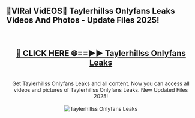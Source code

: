 <h2>🔴VIRal VidEOS🔴 Taylerhillss Onlyfans Leaks Videos And Photos - Update Files 2025!</h2>
<br>
<div align="center">
<h2><a href="https://virallinks.top/odZfE0" rel="nofollow">🔴 CLICK HERE 🌐==►► Taylerhillss Onlyfans Leaks</a></h2>
<br>
Get Taylerhillss Onlyfans Leaks and all content. Now you can access all videos and pictures of Taylerhillss Onlyfans Leaks. New Updated Files 2025!
<br>
<br>
<a href="https://virallinks.top/odZfE0" rel="nofollow" data-target="animated-image.originalLink"><img src="https://i.imgur.com/dJHk4Zq.gif)" alt="Taylerhillss Onlyfans Leaks" style="max-width: 100%; display: inline-block;" data-target="animated-image.originalImage"></a>
</div>
<br>
